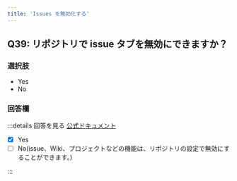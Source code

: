 ```yaml
---
title: 'Issues を無効化する'
---
```


## Q39: リポジトリで issue タブを無効にできますか？

### 選択肢

- Yes
- No

### 回答欄

:::details 回答を見る
[公式ドキュメント](https://docs.github.com/ja/repositories/managing-your-repositorys-settings-and-features/enabling-features-for-your-repository/disabling-issues)

- [x] Yes
- [ ] No(issue、Wiki、プロジェクトなどの機能は、リポジトリの設定で無効にすることができます。)

:::
